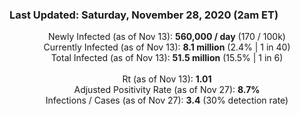 ### Last Updated: Saturday, November 28, 2020 (2am ET)
<p align="center">
Newly Infected (as of Nov 13): <b>560,000 / day</b> 
(170 / 100k)<br>
Currently Infected (as of Nov 13): <b>8.1 million</b> 
(2.4% | 1 in 40)<br>
Total Infected (as of Nov 13): <b>51.5 million</b> 
(15.5% | 1 in 6)<br>
<br>
Rt (as of Nov 13): <b>1.01</b><br>
Adjusted Positivity Rate (as of Nov 27): <b>8.7%</b><br>
Infections / Cases (as of Nov 27): <b>3.4</b> (30% detection rate)</p>